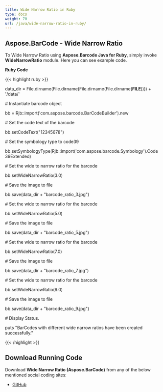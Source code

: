 ```yaml
---
title: Wide Narrow Ratio in Ruby
type: docs
weight: 70
url: /java/wide-narrow-ratio-in-ruby/
---
```


## **Aspose.BarCode - Wide Narrow Ratio**
To Wide Narrow Ratio using **Aspose.Barcode Java for Ruby**, simply invoke **WideNarrowRatio** module. Here you can see example code.

**Ruby Code**

{{< highlight ruby >}}

 data_dir = File.dirname(File.dirname(File.dirname(File.dirname(__FILE__)))) + '/data/'



\# Instantiate barcode object

bb = Rjb::import('com.aspose.barcode.BarCodeBuilder').new

\# Set the code text of the barcode

bb.setCodeText("12345678")

\# Set the symbology type to code39

bb.setSymbologyType(Rjb::import('com.aspose.barcode.Symbology').Code39Extended)

\# Set the wide to narrow ratio for the barcode

bb.setWideNarrowRatio(3.0)

\# Save the image to file

bb.save(data_dir + "barcode_ratio_3.jpg")

\# Set the wide to narrow ratio for the barcode

bb.setWideNarrowRatio(5.0)

\# Save the image to file

bb.save(data_dir + "barcode_ratio_5.jpg")

\# Set the wide to narrow ratio for the barcode

bb.setWideNarrowRatio(7.0)

\# Save the image to file

bb.save(data_dir + "barcode_ratio_7.jpg")

\# Set the wide to narrow ratio for the barcode

bb.setWideNarrowRatio(9.0)

\# Save the image to file

bb.save(data_dir + "barcode_ratio_9.jpg")

\# Display Status.

puts "BarCodes with different wide narrow ratios have been created successfully."

{{< /highlight >}}
## **Download Running Code**
Download **Wide Narrow Ratio (Aspose.BarCode)** from any of the below mentioned social coding sites:

- [GitHub](https://github.com/aspose-barcode/Aspose.BarCode-for-Java/blob/master/Plugins/Aspose_Barcode_Java_for_Ruby/lib/asposebarcodejava/Barcode/widenarrowratio.rb)
